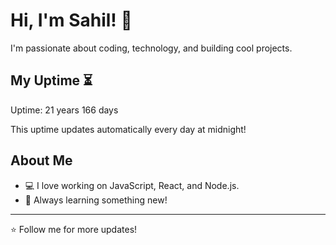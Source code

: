 # Hi, I'm Sahil! 👋

I'm passionate about coding, technology, and building cool projects.

## My Uptime ⏳
Uptime: 21 years 166 days

This uptime updates automatically every day at midnight!

## About Me
- 💻 I love working on JavaScript, React, and Node.js.
- 🎯 Always learning something new!

---

⭐️ Follow me for more updates!
